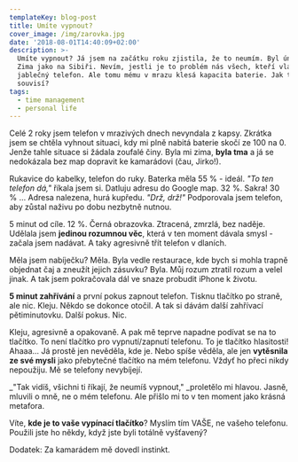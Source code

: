 ```yaml
---
templateKey: blog-post
title: Umíte vypnout?
cover_image: /img/zarovka.jpg
date: '2018-08-01T14:40:09+02:00'
description: >-
  Umíte vypnout? Já jsem na začátku roku zjistila, že to neumím. Byl únor 2018.
  Zima jako na Sibiři. Nevím, jestli je to problém nás všech, kteří vlastníme
  jablečný telefon. Ale tomu mému v mrazu klesá kapacita baterie. Jak to spolu
  souvisí?
tags:
  - time management
  - personal life
---
```

Celé 2 roky jsem telefon v mrazivých dnech nevyndala z kapsy. Zkrátka jsem se chtěla vyhnout situaci, kdy mi plně nabitá baterie skočí ze 100 na 0. Jenže tahle situace si žádala zoufalé činy. Byla mi zima, **byla tma** a já se nedokázala bez map dopravit ke kamarádovi (čau, Jirko!).

Rukavice do kabelky, telefon do ruky. Baterka měla 55 % - ideál. _"To ten telefon dá,"_ říkala jsem si. Datluju adresu do Google map. 32 %. Sakra! 30 % ... Adresa nalezena, hurá kupředu. _"Drž, drž!"_ Podporovala jsem telefon, aby zůstal naživu po dobu nezbytně nutnou.

5 minut od cíle. 12 %. Černá obrazovka. Ztracená, zmrzlá, bez naděje. Udělala jsem **jedinou rozumnou věc**, která v ten moment dávala smysl - začala jsem nadávat. A taky agresivně třít telefon v dlaních.

Měla jsem nabíječku? Měla. Byla vedle restaurace, kde bych si mohla trapně objednat čaj a zneužít jejich zásuvku? Byla. Můj rozum ztratil rozum a velel jinak. A tak jsem pokračovala dál ve snaze probudit iPhone k životu.

**5 minut zahřívání** a první pokus zapnout telefon. Tisknu tlačítko po straně, ale nic. Kleju. Někdo se dokonce otočil. A tak si dávám další zahřívací pětiminutovku. Další pokus. Nic.

Kleju, agresivně a opakovaně. A pak mě teprve napadne podívat se na to tlačítko. To není tlačítko pro vypnutí/zapnutí telefonu. To je tlačítko hlasitosti! Ahaaa... Já prostě jen nevěděla, kde je. Nebo spíše věděla, ale jen **vytěsnila ze své mysli** jako přebytečné tlačítko na mém telefonu. Vždyť ho přeci nikdy nepoužiju. Mě se telefony nevybíjejí.

_"Tak vidíš, všichni ti říkají, že neumíš vypnout," _proletělo mi hlavou. Jasně, mluvili o mně, ne o mém telefonu. Ale přišlo mi to v ten moment jako krásná metafora.

Víte, **kde je to vaše vypínací tlačítko**? Myslím tím VAŠE, ne vašeho telefonu. Použili jste ho někdy, když jste byli totálně vyšťavený?

Dodatek: Za kamarádem mě dovedl instinkt.
